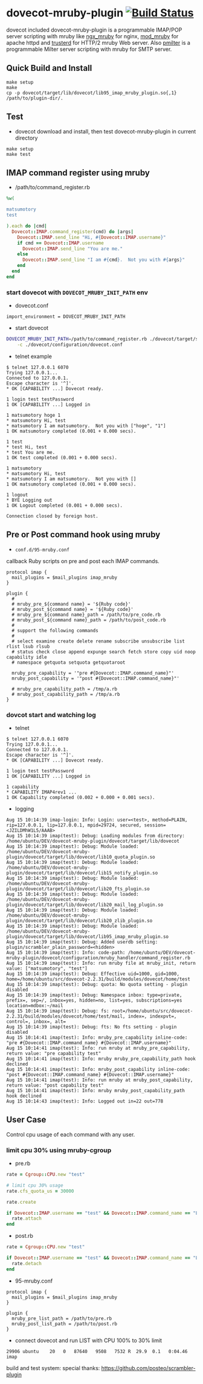 # dovecot-mruby-plugin [![Build Status](https://travis-ci.org/matsumotory/dovecot-mruby-plugin.svg?branch=master)](https://travis-ci.org/matsumotory/dovecot-mruby-plugin)

dovecot included dovecot-mruby-plugin is a programmable IMAP/POP server scripting with mruby like [ngx_mruby](https://github.com/matsumotory/ngx_mruby) for nginx, [mod_mruby](https://github.com/matsumotory/mod_mruby) for apache httpd and [trusterd](https://github.com/matsumotory/trusterd) for HTTP/2 mruby Web server. Also [pmilter](https://github.com/matsumotory/pmilter) is a programmable Milter server scripting with mruby for SMTP server. 

## Quick Build and Install

```
make setup
make
cp -p dovecot/target/lib/dovecot/lib95_imap_mruby_plugin.so{,1} /path/to/plugin-dir/.
```

## Test

- dovecot download and install, then test dovecot-mruby-plugin in current directory

```
make setup
make test
```

## IMAP command register using mruby

- /path/to/command_register.rb

```ruby
%w(

matsumotory
test

).each do |cmd|
  Dovecot::IMAP.command_register(cmd) do |args|
    Dovecot::IMAP.send_line "Hi, #{Dovecot::IMAP.username}"
    if cmd == Dovecot::IMAP.username
      Dovecot::IMAP.send_line "You are me."
    else
      Dovecot::IMAP.send_line "I am #{cmd}.  Not you with #{args}"
    end
  end
end
```

### start dovecot with `DOVECOT_MRUBY_INIT_PATH` env

- dovecot.conf

```
import_environment = DOVECOT_MRUBY_INIT_PATH
```

- start dovecot

```bash
DOVECOT_MRUBY_INIT_PATH=/path/to/command_register.rb ./dovecot/target/sbin/dovecot \
	-c ./dovecot/configuration/dovecot.conf
```

- telnet example

```
$ telnet 127.0.0.1 6070
Trying 127.0.0.1...
Connected to 127.0.0.1.
Escape character is '^]'.
* OK [CAPABILITY ...] Dovecot ready.

1 login test testPassword
1 OK [CAPABILITY ...] Logged in

1 matsumotory hoge 1
* matsumotory Hi, test
* matsumotory I am matsumotory.  Not you with ["hoge", "1"]
1 OK matsumotory completed (0.001 + 0.000 secs).

1 test 
* test Hi, test
* test You are me.
1 OK test completed (0.001 + 0.000 secs).

1 matsumotory 
* matsumotory Hi, test
* matsumotory I am matsumotory.  Not you with []
1 OK matsumotory completed (0.001 + 0.000 secs).

1 logout
* BYE Logging out
1 OK Logout completed (0.001 + 0.000 secs).

Connection closed by foreign host.
```

## Pre or Post command hook using mruby

- `conf.d/95-mruby.conf`

callback Ruby scripts on pre and post each IMAP commands.

```
protocol imap {
  mail_plugins = $mail_plugins imap_mruby
}

plugin {
  #
  # mruby_pre_${command name} = '${Ruby code}'
  # mruby_post_${command name} = '${Ruby code}'
  # mruby_pre_${command name}_path = /path/to/pre_code.rb
  # mruby_post_${command name}_path = /path/to/post_code.rb
  #
  # support the following commands
  #
  # select examine create delete rename subscribe unsubscribe list rlist lsub rlsub
  # status check close append expunge search fetch store copy uid noop capability idle
  # namespace getquota setquota getquotaroot

  mruby_pre_capability = '"pre #{Dovecot::IMAP.command_name}"'
  mruby_post_capability = '"post #{Dovecot::IMAP.command_name}"'

  # mruby_pre_capability_path = /tmp/a.rb
  # mruby_post_capability_path = /tmp/a.rb
}
```

### dovcot start and watching log

- telnet

```
$ telnet 127.0.0.1 6070
Trying 127.0.0.1...
Connected to 127.0.0.1.
Escape character is '^]'.
* OK [CAPABILITY ...] Dovecot ready.

1 login test testPassword
1 OK [CAPABILITY ...] Logged in

1 capability
* CAPABILITY IMAP4rev1 ...
1 OK Capability completed (0.002 + 0.000 + 0.001 secs).
```

- logging

```
Aug 15 10:14:39 imap-login: Info: Login: user=<test>, method=PLAIN, rip=127.0.0.1, lip=127.0.0.1, mpid=29724, secured, session=<JZILDMhW1L5/AAAB>
Aug 15 10:14:39 imap(test): Debug: Loading modules from directory: /home/ubuntu/DEV/dovecot-mruby-plugin/dovecot/target/lib/dovecot
Aug 15 10:14:39 imap(test): Debug: Module loaded: /home/ubuntu/DEV/dovecot-mruby-plugin/dovecot/target/lib/dovecot/lib10_quota_plugin.so
Aug 15 10:14:39 imap(test): Debug: Module loaded: /home/ubuntu/DEV/dovecot-mruby-plugin/dovecot/target/lib/dovecot/lib15_notify_plugin.so
Aug 15 10:14:39 imap(test): Debug: Module loaded: /home/ubuntu/DEV/dovecot-mruby-plugin/dovecot/target/lib/dovecot/lib20_fts_plugin.so
Aug 15 10:14:39 imap(test): Debug: Module loaded: /home/ubuntu/DEV/dovecot-mruby-plugin/dovecot/target/lib/dovecot/lib20_mail_log_plugin.so
Aug 15 10:14:39 imap(test): Debug: Module loaded: /home/ubuntu/DEV/dovecot-mruby-plugin/dovecot/target/lib/dovecot/lib20_zlib_plugin.so
Aug 15 10:14:39 imap(test): Debug: Module loaded: /home/ubuntu/DEV/dovecot-mruby-plugin/dovecot/target/lib/dovecot/lib95_imap_mruby_plugin.so
Aug 15 10:14:39 imap(test): Debug: Added userdb setting: plugin/scrambler_plain_password=<hidden>
Aug 15 10:14:39 imap(test): Info: code-path: /home/ubuntu/DEV/dovecot-mruby-plugin/dovecot/configuration/mruby_handler/command_register.rb
Aug 15 10:14:39 imap(test): Info: run mruby file at mruby_init, return value: ["matsumotory", "test"]
Aug 15 10:14:39 imap(test): Debug: Effective uid=1000, gid=1000, home=/home/ubuntu/src/dovecot-2.2.31/build/modules/dovecot/home/test
Aug 15 10:14:39 imap(test): Debug: quota: No quota setting - plugin disabled
Aug 15 10:14:39 imap(test): Debug: Namespace inbox: type=private, prefix=, sep=/, inbox=yes, hidden=no, list=yes, subscriptions=yes location=mdbox:~/mail
Aug 15 10:14:39 imap(test): Debug: fs: root=/home/ubuntu/src/dovecot-2.2.31/build/modules/dovecot/home/test/mail, index=, indexpvt=, control=, inbox=, alt=
Aug 15 10:14:39 imap(test): Debug: fts: No fts setting - plugin disabled
Aug 15 10:14:41 imap(test): Info: mruby_pre_capability inline-code: "pre #{Dovecot::IMAP.command_name} #{Dovecot::IMAP.username}"
Aug 15 10:14:41 imap(test): Info: run mruby at mruby_pre_capability, return value: "pre capability test"
Aug 15 10:14:41 imap(test): Info: mruby mruby_pre_capability_path hook declined
Aug 15 10:14:41 imap(test): Info: mruby_post_capability inline-code: "post #{Dovecot::IMAP.command_name} #{Dovecot::IMAP.username}"
Aug 15 10:14:41 imap(test): Info: run mruby at mruby_post_capability, return value: "post capability test"
Aug 15 10:14:41 imap(test): Info: mruby mruby_post_capability_path hook declined
Aug 15 10:14:43 imap(test): Info: Logged out in=22 out=778
```

## User Case

Control cpu usage of each command with any user.

### limit cpu 30% using mruby-cgroup

- pre.rb

```ruby
rate = Cgroup::CPU.new "test"

# limit cpu 30% usage
rate.cfs_quota_us = 30000

rate.create

if Dovecot::IMAP.username == "test" && Dovecot::IMAP.command_name == "LIST"
  rate.attach
end
```

- post.rb

```ruby
rate = Cgroup::CPU.new "test"

if Dovecot::IMAP.username == "test" && Dovecot::IMAP.command_name == "LIST"
  rate.detach
end
```

- 95-mruby.conf

```
protocol imap {
  mail_plugins = $mail_plugins imap_mruby
}

plugin {
  mruby_pre_list_path = /path/to/pre.rb
  mruby_post_list_path = /path/to/post.rb
}
```

- connect dovecot and run LIST with CPU 100% to 30% limit

```
29906 ubuntu    20   0   87640   9508   7532 R  29.9  0.1   0:04.46 imap 
```

build and test system: special thanks: https://github.com/posteo/scrambler-plugin

